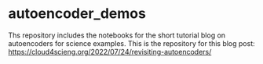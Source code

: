 # autoencoder_demos
Ths repository includes the notebooks for the short tutorial blog on autoencoders for science examples.  This is the repository for this blog post: https://cloud4scieng.org/2022/07/24/revisiting-autoencoders/

